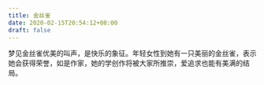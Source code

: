 ```yaml
---
title: 金丝雀
date: 2020-02-15T20:54:12+08:00
draft: false
---
```


梦见金丝雀优美的叫声，是快乐的象征。年轻女性到她有一只美丽的金丝雀，表示她会获得荣誉，如是作家，她的学创作将被大家所推崇，爱追求也能有美满的结局。